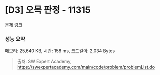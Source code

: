 # [D3] 오목 판정 - 11315 

[문제 링크](https://swexpertacademy.com/main/code/problem/problemDetail.do?contestProbId=AXaSUPYqPYMDFASQ) 

### 성능 요약

메모리: 25,640 KB, 시간: 158 ms, 코드길이: 2,034 Bytes



> 출처: SW Expert Academy, https://swexpertacademy.com/main/code/problem/problemList.do